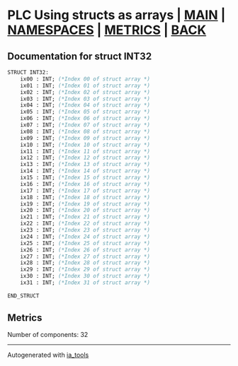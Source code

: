 # PLC Using structs as arrays | [MAIN] | [NAMESPACES] | [METRICS] | [BACK]  

## Documentation for struct INT32  

```pascal
STRUCT INT32:
    ix00 : INT; (*Index 00 of struct array *)
    ix01 : INT; (*Index 01 of struct array *)
    ix02 : INT; (*Index 02 of struct array *)
    ix03 : INT; (*Index 03 of struct array *)
    ix04 : INT; (*Index 04 of struct array *)
    ix05 : INT; (*Index 05 of struct array *)
    ix06 : INT; (*Index 06 of struct array *)
    ix07 : INT; (*Index 07 of struct array *)
    ix08 : INT; (*Index 08 of struct array *)
    ix09 : INT; (*Index 09 of struct array *)
    ix10 : INT; (*Index 10 of struct array *)
    ix11 : INT; (*Index 11 of struct array *)
    ix12 : INT; (*Index 12 of struct array *)
    ix13 : INT; (*Index 13 of struct array *)
    ix14 : INT; (*Index 14 of struct array *)
    ix15 : INT; (*Index 15 of struct array *)
    ix16 : INT; (*Index 16 of struct array *)
    ix17 : INT; (*Index 17 of struct array *)
    ix18 : INT; (*Index 18 of struct array *)
    ix19 : INT; (*Index 19 of struct array *)
    ix20 : INT; (*Index 20 of struct array *)
    ix21 : INT; (*Index 21 of struct array *)
    ix22 : INT; (*Index 22 of struct array *)
    ix23 : INT; (*Index 23 of struct array *)
    ix24 : INT; (*Index 24 of struct array *)
    ix25 : INT; (*Index 25 of struct array *)
    ix26 : INT; (*Index 26 of struct array *)
    ix27 : INT; (*Index 27 of struct array *)
    ix28 : INT; (*Index 28 of struct array *)
    ix29 : INT; (*Index 29 of struct array *)
    ix30 : INT; (*Index 30 of struct array *)
    ix31 : INT; (*Index 31 of struct array *)
  
END_STRUCT
```

## Metrics  

Number of components: 32  

---
Autogenerated with [ia_tools](https://github.com/tkucic/ia_tools)  

[MAIN]: ../../../../index_st.md
[NAMESPACES]: ../../nsList_st.md
[METRICS]: ../../../metrics_st.md
[BACK]: ../nsMain_st.md
